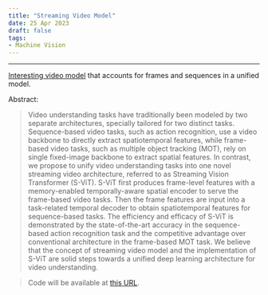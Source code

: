 ```yaml
---
title: "Streaming Video Model"
date: 25 Apr 2023
draft: false
tags:
- Machine Vision
---
```

---

[Interesting video model](https://arxiv.org/abs/2303.17228#) that accounts for frames and sequences in a unified model. 

Abstract:

> Video understanding tasks have traditionally been modeled by two separate architectures, specially tailored for two distinct tasks. Sequence-based video tasks, such as action recognition, use a video backbone to directly extract spatiotemporal features, while frame-based video tasks, such as multiple object tracking (MOT), rely on single fixed-image backbone to extract spatial features. In contrast, we propose to unify video understanding tasks into one novel streaming video architecture, referred to as Streaming Vision Transformer (S-ViT). S-ViT first produces frame-level features with a memory-enabled temporally-aware spatial encoder to serve the frame-based video tasks. Then the frame features are input into a task-related temporal decoder to obtain spatiotemporal features for sequence-based tasks. The efficiency and efficacy of S-ViT is demonstrated by the state-of-the-art accuracy in the sequence-based action recognition task and the competitive advantage over conventional architecture in the frame-based MOT task. We believe that the concept of streaming video model and the implementation of S-ViT are solid steps towards a unified deep learning architecture for video understanding. 

> Code will be available at [this URL](https://github.com/yuzhms/Streaming-Video-Model).

